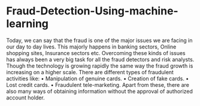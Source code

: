 # Fraud-Detection-Using-machine-learning
Today, we can say that the fraud is one of the major issues we are facing in our day to day lives. This majorly happens in banking sectors, Online shopping sites, Insurance sectors etc. Overcoming these kinds of issues has always been a very big task for all the fraud detectors and risk analysts. Though the technology is growing rapidly the same way the fraud growth is increasing on a higher scale. There are different types of fraudulent activities like: 
•	Manipulation of genuine cards.
•	Creation of fake cards.
•	Lost credit cards.
•	Fraudulent tele-marketing.
Apart from these, there are also many ways of obtaining information without the approval of authorized account holder.
